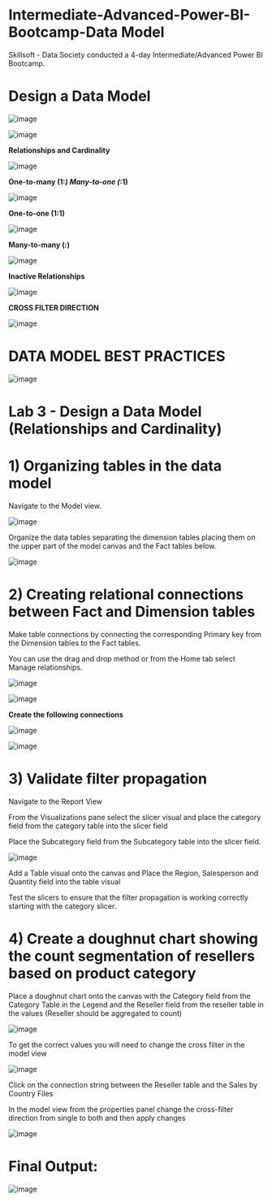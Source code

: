 # Intermediate-Advanced-Power-BI-Bootcamp-Data Model
Skillsoft - Data Society conducted a 4-day Intermediate/Advanced Power BI Bootcamp.

# Design a Data Model

![image](https://github.com/user-attachments/assets/6ae2ca94-2db1-4764-bb3a-0b2fa41b5484)

![image](https://github.com/user-attachments/assets/22e072e9-f21d-48f9-80a1-865ce8f76adb)

**Relationships and Cardinality**

![image](https://github.com/user-attachments/assets/d418b4a7-6739-482a-bca2-6441a0ab4140)

**One-to-many (1:*) Many-to-one (*:1)**

![image](https://github.com/user-attachments/assets/ff9d46da-ff2b-4a70-87b6-b4493e6df58b)

**One-to-one (1:1)**

![image](https://github.com/user-attachments/assets/399f730c-426d-4463-a2ff-268e77a37320)

**Many-to-many (*:*)**

![image](https://github.com/user-attachments/assets/25446093-f3c4-42f0-b300-b2bed2146bf0)

**Inactive Relationships**

![image](https://github.com/user-attachments/assets/5cbbcf61-2eca-440f-8f10-f76fb5f5786b)

**CROSS FILTER DIRECTION**

![image](https://github.com/user-attachments/assets/84421db8-73a3-48e2-88b2-98ad1fb265f9)

# DATA MODEL BEST PRACTICES 

![image](https://github.com/user-attachments/assets/c89ce3ff-a65b-4bc8-81ee-38a6c8ec1148)

# Lab 3 - Design a Data Model (Relationships and Cardinality)

# 1) Organizing tables in the data model

Navigate to the Model view.	

![image](https://github.com/user-attachments/assets/5ffe8c09-dee0-40d4-bf20-13f4cf5010ef)

Organize the data tables separating the dimension tables placing them on the upper part of the model canvas and the Fact tables below.
	
![image](https://github.com/user-attachments/assets/8a0eb6d7-01c6-47cf-a27f-7999c6c1ad5d)

# 2) Creating relational connections between Fact and Dimension tables

Make table connections by connecting the corresponding Primary key from the Dimension tables to the Fact tables.

You can use the drag and drop method or from the Home tab select Manage relationships.

![image](https://github.com/user-attachments/assets/9a11ffc2-c011-4633-8179-9a23c278e2f8)

![image](https://github.com/user-attachments/assets/05ca4e72-d045-42e8-ba42-8ebaecc84e6d)


**Create the following connections**

![image](https://github.com/user-attachments/assets/54af3bbc-0c10-4b5d-abf4-8c45dc58c897)

![image](https://github.com/user-attachments/assets/d99ac374-0f98-4bf6-91b9-7c696a6a2718)


# 3) Validate filter propagation

Navigate to the Report View

From the Visualizations pane select the slicer visual and place the category field from the category table into the slicer field

Place the Subcategory field from the Subcategory table into the slicer field.

![image](https://github.com/user-attachments/assets/0ef64382-00b6-435a-9118-41ef06c0cd90)


Add a Table visual onto the canvas and Place the Region, Salesperson and Quantity field into the table visual

Test the slicers to ensure that the filter propagation is working correctly starting with the category slicer.
	

# 4) Create a doughnut chart showing the count segmentation of resellers based on product category

Place a doughnut chart onto the canvas with the Category field from the Category Table in the Legend and the Reseller field  from the reseller table in the values (Reseller should be aggregated to count)

![image](https://github.com/user-attachments/assets/de458c04-4266-4d71-8038-f874a393ddf3)

To get the correct values you will need to change the cross filter in the model view	

![image](https://github.com/user-attachments/assets/73ab0b67-3678-42d4-8566-8357d31fcd87)

Click on the connection string between the Reseller table and the Sales by Country Files

In the model view from the properties panel change the cross-filter direction from single to both and then apply changes

![image](https://github.com/user-attachments/assets/80814a3c-276c-4bcb-ad63-b48c9ebca3cd)


# Final Output:

![image](https://github.com/user-attachments/assets/7a6c65f5-e933-4dc2-ac4c-bcba6372d676)


	



